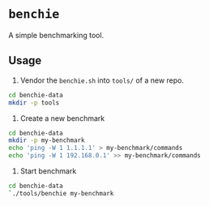 # `benchie`

A simple benchmarking tool.

## Usage

1. Vendor the `benchie.sh` into `tools/` of a new repo.

```sh
cd benchie-data
mkdir -p tools
```

1. Create a new benchmark

```sh
cd benchie-data
mkdir -p my-benchmark
echo 'ping -W 1 1.1.1.1' > my-benchmark/commands
echo 'ping -W 1 192.168.0.1' >> my-benchmark/commands
```

1. Start benchmark

```sh
cd benchie-data
`./tools/benchie my-benchmark
```
